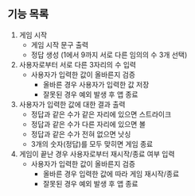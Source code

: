 ## 기능 목록

1. 게임 시작
   - 게임 시작 문구 출력
   - 정답 생성 (1에서 9까지 서로 다른 임의의 수 3개 선택)
2. 사용자로부터 서로 다른 3자리의 수 입력
   - 사용자가 입력한 값이 올바른지 검증
     - 올바른 경우 사용자가 입력한 값 저장
     - 잘못된 경우 예외 발생 후 앱 종료
3. 사용자가 입력한 값에 대한 결과 출력
   - 정답과 같은 수가 같은 자리에 있으면 스트라이크
   - 정답과 같은 수가 다른 자리에 있으면 볼
   - 정답과 같은 수가 전혀 없으면 낫싱
   - 3개의 숫자(정답)를 모두 맞히면 게임 종료
4. 게임이 끝난 경우 사용자로부터 재시작/종료 여부 입력
   - 사용자가 입력한 값이 올바른지 검증
     - 올바른 경우 입력한 값에 따라 게임 재시작/종료
     - 잘못된 경우 예외 발생 후 앱 종료
